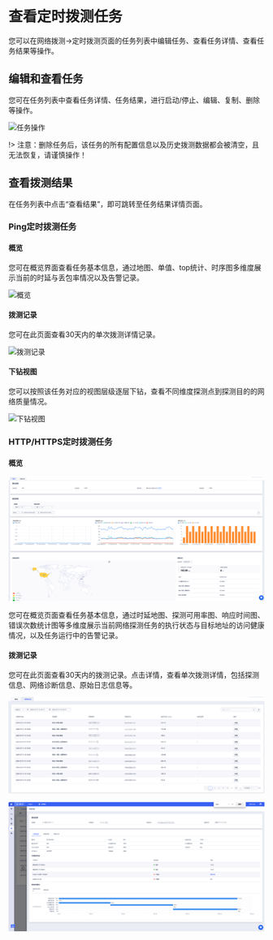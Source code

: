 # 查看定时拨测任务

您可以在网络拨测->定时拨测页面的任务列表中编辑任务、查看任务详情、查看任务结果等操作。

## 编辑和查看任务

您可在任务列表中查看任务详情、任务结果，进行启动/停止、编辑、复制、删除等操作。

![任务操作](D:\Documents\GitHub\undt\images\任务列表操作.png)

!> 注意：删除任务后，该任务的所有配置信息以及历史拨测数据都会被清空，且无法恢复，请谨慎操作！

## 查看拨测结果

在任务列表中点击“查看结果”，即可跳转至任务结果详情页面。

### Ping定时拨测任务

#### 概览

您可在概览界面查看任务基本信息，通过地图、单值、top统计、时序图多维度展示当前的时延与丢包率情况以及告警记录。

![概览](D:\Documents\GitHub\undt\images\结果页概览.png)

#### 拨测记录

您可在此页面查看30天内的单次拨测详情记录。

![拨测记录](D:\Documents\GitHub\undt\images\拨测记录列表.png)

#### 下钻视图

您可以按照该任务对应的视图层级逐层下钻，查看不同维度探测点到探测目的的网络质量情况。

![下钻视图](D:\Documents\GitHub\undt\images\下钻视图.png)

### HTTP/HTTPS定时拨测任务

#### 概览

![结果页概览](../images/http结果页概览.png)

您可在概览页面查看任务基本信息，通过时延地图、探测可用率图、响应时间图、错误次数统计图等多维度展示当前网络探测任务的执行状态与目标地址的访问健康情况，以及任务运行中的告警记录。

#### 拨测记录

您可在此页面查看30天内的拨测记录。点击详情，查看单次拨测详情，包括探测信息、网络诊断信息、原始日志信息等。

![拨测记录列表](../images/http拨测记录列表.png)

![单次拨测详情](../images/http单次拨测详情.png)

